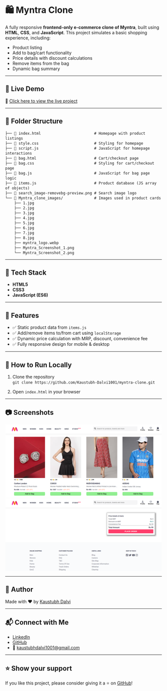 # 🛍️ Myntra Clone

A fully responsive **frontend-only e-commerce clone of Myntra**, built using **HTML**, **CSS**, and **JavaScript**. This project simulates a basic shopping experience, including:

- Product listing
- Add to bag/cart functionality
- Price details with discount calculations
- Remove items from the bag
- Dynamic bag summary

---

## 🚀 Live Demo

🔗 [Click here to view the live project](https://kaustubh-dalvi1001.github.io/Myntra-Clone-Frontend/)

---

## 📁 Folder Structure
```text
├── 📄 index.html                        # Homepage with product listings
├── 📄 style.css                         # Styling for homepage
├── 📄 script.js                         # JavaScript for homepage interactions
├── 📄 bag.html                          # Cart/checkout page
├── 📄 bag.css                           # Styling for cart/checkout page
├── 📄 bag.js                            # JavaScript for bag page logic
├── 📄 items.js                          # Product database (JS array of objects)
├── 🔎 search_image-removebg-preview.png # Search image logo
└── 📁 Myntra_clone_images/              # Images used in product cards
    ├── 1.jpg  
    ├── 2.jpg  
    ├── 3.jpg  
    ├── 4.jpg  
    ├── 5.jpg  
    ├── 6.jpg  
    ├── 7.jpg  
    ├── 8.jpg  
    ├── myntra_logo.webp  
    ├── Myntra_Screenshot_1.png  
    └── Myntra_Screenshot_2.png
```

---

## 🧰 Tech Stack

- **HTML5**
- **CSS3**
- **JavaScript (ES6)**

---

## 🎯 Features

- ✅ Static product data from `items.js`
- ✅ Add/remove items to/from cart using `localStorage`
- ✅ Dynamic price calculation with MRP, discount, convenience fee
- ✅ Fully responsive design for mobile & desktop

---

## 🧪 How to Run Locally

1. Clone the repository  
   `git clone https://github.com/Kaustubh-Dalvi1001/myntra-clone.git`

2. Open `index.html` in your browser

---

## 📷 Screenshots

![Myntra Clone Screenshot 1](Myntra_clone_images/Myntra_Screenshot_1.png)
![Myntra Clone Screenshot 2](Myntra_clone_images/Myntra_Screenshot_2.png)

---

## 📌 Author

Made with ❤️ by [Kaustubh Dalvi](https://github.com/Kaustubh-Dalvi1001)

---

## 📬 Connect with Me

- [LinkedIn](https://www.linkedin.com/in/kaustubh-dalvi-0431662a8)  
- [GitHub](https://github.com/Kaustubh-Dalvi1001)  
- 📧 kaustubhdalvi1001@gmail.com

---

## ⭐ Show your support

If you like this project, please consider giving it a ⭐ on [GitHub](https://github.com/Kaustubh-Dalvi1001/myntra-clone)!
    
